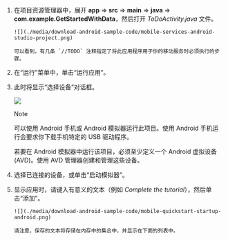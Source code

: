 1. 在项目资源管理器中，展开 **app** => **src** => **main** => **java** => **com.example.GetStartedWithData**，然后打开 *ToDoActivity.java* 文件。

       ![](./media/download-android-sample-code/mobile-services-android-studio-project.png)

       可以看到，有几条 `//TODO` 注释指定了将此应用程序用于你的移动服务时必须执行的步骤。

2. 在“运行”菜单中，单击“运行应用”。

3. 此时将显示“选择设备”对话框。

    ![](./media/mobile-services-android-run-sample-code/android-studio-choose-device.png)

    > [!NOTE]
    >可以使用 Android 手机或 Android 模拟器运行此项目。使用 Android 手机运行会要求你下载手机特定的 USB 驱动程序。
    >
    > 若要在 Android 模拟器中运行该项目，必须至少定义一个 Android 虚拟设备 (AVD)。使用 AVD 管理器创建和管理这些设备。

4. 选择已连接的设备，或单击“启动模拟器”。

5. 显示应用时，请键入有意义的文本（例如 _Complete the tutorial_），然后单击“添加”。

       ![](./media/download-android-sample-code/mobile-quickstart-startup-android.png)

       请注意，保存的文本将存储在内存中的集合中，并显示在下面的列表中。

<!---HONumber=71-->